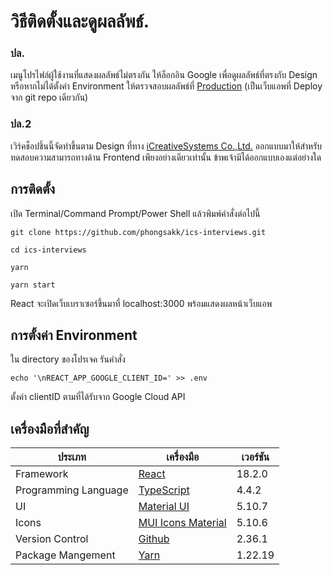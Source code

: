 # วิธีติดตั้งและดูผลลัพธ์. 
### ปล.
เมนูโปรไฟล์ผู้ใช้งานที่แสดงผลลัพธ์ไม่ตรงกัน ให้ล็อกอิน Google เพื่อดูผลลัพธ์ที่ตรงกับ Design หรือหากไม่ได้ตั้งค่า Environment ให้ตรวจสอบผลลัพธ์ที่ [Production](https://ics-interviews-9g6m.vercel.app) (เป็นเว็บแอพที่ Deploy จาก git repo เดียวกัน)

### ปล.2
เวิร์คช็อปชิ้นนี้จัดทำขึ้นตาม Design ที่ทาง [iCreativeSystems Co.,Ltd.](https://icsco.ai/) ออกแบบมาให้สำหรับทดสอบความสามารถทางด้าน Frontend เพียงอย่างเดียวเท่านั้น ข้าพเจ้ามิได้ออกแบบเองแต่อย่างใด

## การติดตั้ง
เปิด Terminal/Command Prompt/Power Shell แล้วพิมพ์คำสั่งต่อไปนี้

```
git clone https://github.com/phongsakk/ics-interviews.git

cd ics-interviews

yarn

yarn start
```

React จะเปิดเว็บเบราเซอร์ขึ้นมาที่ localhost:3000 พร้อมแสดงผลหน้าเว็บแอพ

## การตั้งค่า Environment
ใน directory ของโปรเจค รันคำสั่ง
```
echo '\nREACT_APP_GOOGLE_CLIENT_ID=' >> .env
```
ตั้งค่า clientID ตามที่ได้รับจาก Google Cloud API 



## เครื่องมือที่สำคัญ

| ประเภท | เครื่องมือ | เวอร์ชัน |
| --- | --- | --- | 
| Framework | [React](https://reactjs.org) | 18.2.0  |
| Programming Language | [TypeScript](https://www.typescriptlang.org) | 4.4.2 |
| UI | [Material UI](https://mui.com) | 5.10.7 |
| Icons | [MUI Icons Material](https://mui.com/material-ui/material-icons) | 5.10.6 |
| Version Control | [Github](https://github.com) | 2.36.1 |
| Package Mangement | [Yarn](https://yarnpkg.com) | 1.22.19 |
